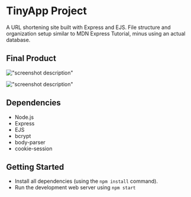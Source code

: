 # TinyApp Project

A URL shortening site built with Express and EJS. File structure and organization setup similar to MDN Express Tutorial, minus using an actual database. 

## Final Product

!["screenshot description"](#)

!["screenshot description"](#)

## Dependencies

- Node.js
- Express
- EJS
- bcrypt
- body-parser
- cookie-session

## Getting Started

- Install all dependencies (using the `npm install` command).
- Run the development web server using `npm start`